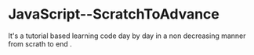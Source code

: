 # JavaScript--ScratchToAdvance

It's a tutorial based learning code day by day in a non decreasing manner from scrath to end .
